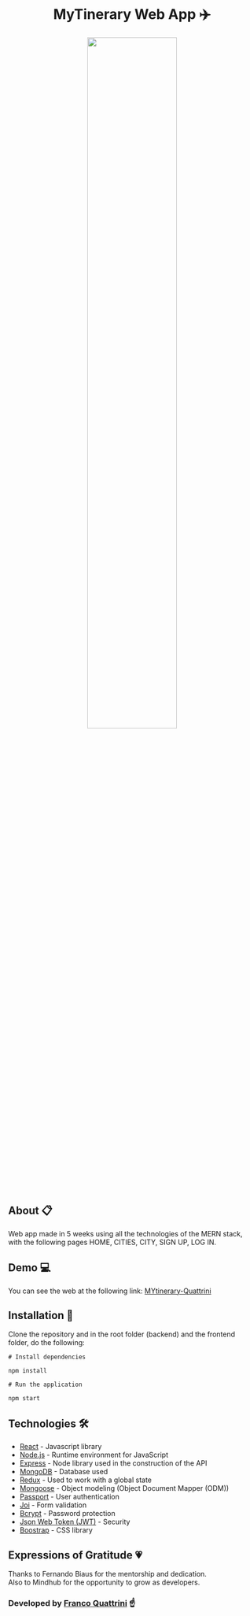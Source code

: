 <div align="center">

# MyTinerary Web App ✈️
<img  width="60%" src="https://i.giphy.com/media/7bpQW1soWl7U3ku0H0/giphy.webp" ></img>
<br/>

</div>

## About 📋

Web app made in 5 weeks using all the technologies of the MERN stack, with the following pages HOME, CITIES, CITY, SIGN UP, LOG IN.

## Demo 💻

You can see the web at the following link: [MYtinerary-Quattrini](https://mytinerary-quattrini.herokuapp.com/)

## Installation 🔧

Clone the repository and in the root folder (backend) and the frontend folder, do the following:

```
# Install dependencies

npm install

# Run the application

npm start
```

## Technologies 🛠️

* [React](https://reactjs.org/) - Javascript library
* [Node.js](https://nodejs.org/en/) - Runtime environment for JavaScript
* [Express](https://expressjs.com/) - Node library used in the construction of the API
* [MongoDB](https://www.mongodb.com/) - Database used
* [Redux](https://react-redux.js.org/) -  Used to work with a global state
* [Mongoose](https://mongoosejs.com/) - Object modeling (Object Document Mapper (ODM))
* [Passport](http://www.passportjs.org/) - User authentication
* [Joi](https://www.npmjs.com/package/joi) - Form validation
* [Bcrypt](https://www.npmjs.com/package/bcryptjs) - Password protection
* [Json Web Token (JWT)](https://jwt.io/) - Security
* [Boostrap](https://getbootstrap.com/) - CSS library

## Expressions of Gratitude 💗

Thanks to Fernando Biaus for the mentorship and dedication. <br/>
Also to Mindhub for the opportunity to grow as developers.

### Developed by [Franco Quattrini](https://github.com/franqodev) ☝
